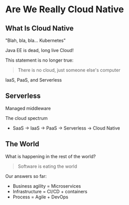 # Are We Really Cloud Native

## What Is Cloud Native
"Blah, bla, bla... Kubernetes"

Java EE is dead, long live Cloud!

This statement is no longer true: 

> There is no cloud, just someone else's computer

IaaS, PaaS, and Serverless

## Serverless
Managed middleware

The cloud spectrum
- SaaS -> IaaS -> PaaS -> Serverless -> Cloud Native

## The World
What is happening in the rest of the world? 

> Software is eating the world

Our answers so far:
- Business agility = Microservices
- Infrastructure = CI/CD + containers
- Process = Agile + DevOps

